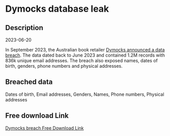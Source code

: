 # Dymocks database leak

## Description

2023-06-20

In September 2023, the Australian book retailer <a href="https://www.abc.net.au/news/2023-09-08/dymocks-warns-customers-after-information-leaked-to-dark-web/102833430" target="_blank" rel="noopener">Dymocks announced a data breach</a>. The data dated back to June 2023 and contained 1.2M records with 836k unique email addresses. The breach also exposed names, dates of birth, genders, phone numbers and physical addresses.

## Breached data

Dates of birth, Email addresses, Genders, Names, Phone numbers, Physical addresses

## Free download Link

[Dymocks breach Free Download Link](https://link-to.net/1229997/415.7969707451814/dynamic/?r=aHR0cHM6Ly93d3cubWVkaWFmaXJlLmNvbS92aWV3L0FvUktVSU0wdFJ5bEZpYy9keW1vY2tzLmNvbS5hdS9maWxl)